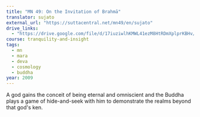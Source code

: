 ```yaml
---
title: "MN 49: On the Invitation of Brahmā"
translator: sujato
external_url: "https://suttacentral.net/mn49/en/sujato"
drive_links:
  - "https://drive.google.com/file/d/17iuziwlhKMWL41ezM8HtRDmXplprKBHv/view?usp=drivesdk"
course: tranquility-and-insight
tags:
  - mn
  - mara
  - deva
  - cosmology
  - buddha
year: 2009
---
```


A god gains the conceit of being eternal and omniscient and the Buddha plays a game of hide-and-seek with him to demonstrate the realms beyond that god's ken.
